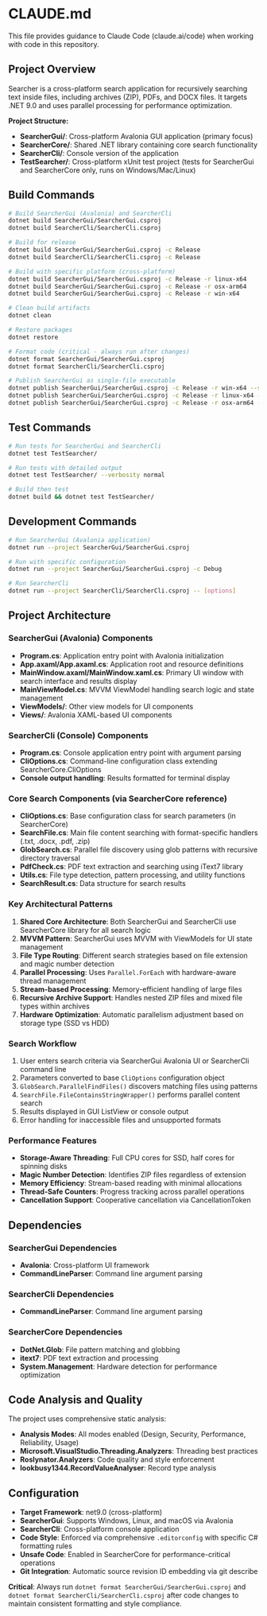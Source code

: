 # CLAUDE.md

This file provides guidance to Claude Code (claude.ai/code) when working with code in this repository.

## Project Overview

Searcher is a cross-platform search application for recursively searching text inside files, including archives (ZIP), PDFs, and DOCX files. It targets .NET 9.0 and uses parallel processing for performance optimization.

**Project Structure:**
- **SearcherGui/**: Cross-platform Avalonia GUI application (primary focus)
- **SearcherCore/**: Shared .NET library containing core search functionality
- **SearcherCli/**: Console version of the application
- **TestSearcher/**: Cross-platform xUnit test project (tests for SearcherGui and SearcherCore only, runs on Windows/Mac/Linux)

## Build Commands

```bash
# Build SearcherGui (Avalonia) and SearcherCli
dotnet build SearcherGui/SearcherGui.csproj
dotnet build SearcherCli/SearcherCli.csproj

# Build for release
dotnet build SearcherGui/SearcherGui.csproj -c Release
dotnet build SearcherCli/SearcherCli.csproj -c Release

# Build with specific platform (cross-platform)
dotnet build SearcherGui/SearcherGui.csproj -c Release -r linux-x64
dotnet build SearcherGui/SearcherGui.csproj -c Release -r osx-arm64
dotnet build SearcherGui/SearcherGui.csproj -c Release -r win-x64

# Clean build artifacts
dotnet clean

# Restore packages
dotnet restore

# Format code (critical - always run after changes)
dotnet format SearcherGui/SearcherGui.csproj
dotnet format SearcherCli/SearcherCli.csproj

# Publish SearcherGui as single-file executable
dotnet publish SearcherGui/SearcherGui.csproj -c Release -r win-x64 --self-contained false /p:PublishSingleFile=true
dotnet publish SearcherGui/SearcherGui.csproj -c Release -r linux-x64 --self-contained false /p:PublishSingleFile=true
dotnet publish SearcherGui/SearcherGui.csproj -c Release -r osx-arm64 --self-contained false /p:PublishSingleFile=true
```

## Test Commands

```bash
# Run tests for SearcherGui and SearcherCli
dotnet test TestSearcher/

# Run tests with detailed output
dotnet test TestSearcher/ --verbosity normal

# Build then test
dotnet build && dotnet test TestSearcher/
```

## Development Commands

```bash
# Run SearcherGui (Avalonia application)
dotnet run --project SearcherGui/SearcherGui.csproj

# Run with specific configuration
dotnet run --project SearcherGui/SearcherGui.csproj -c Debug

# Run SearcherCli
dotnet run --project SearcherCli/SearcherCli.csproj -- [options]
```

## Project Architecture

### SearcherGui (Avalonia) Components

- **Program.cs**: Application entry point with Avalonia initialization
- **App.axaml/App.axaml.cs**: Application root and resource definitions
- **MainWindow.axaml/MainWindow.xaml.cs**: Primary UI window with search interface and results display
- **MainViewModel.cs**: MVVM ViewModel handling search logic and state management
- **ViewModels/**: Other view models for UI components
- **Views/**: Avalonia XAML-based UI components

### SearcherCli (Console) Components

- **Program.cs**: Console application entry point with argument parsing
- **CliOptions.cs**: Command-line configuration class extending SearcherCore.CliOptions
- **Console output handling**: Results formatted for terminal display

### Core Search Components (via SearcherCore reference)

- **CliOptions.cs**: Base configuration class for search parameters (in SearcherCore)
- **SearchFile.cs**: Main file content searching with format-specific handlers (.txt, .docx, .pdf, .zip)
- **GlobSearch.cs**: Parallel file discovery using glob patterns with recursive directory traversal
- **PdfCheck.cs**: PDF text extraction and searching using iText7 library
- **Utils.cs**: File type detection, pattern processing, and utility functions
- **SearchResult.cs**: Data structure for search results

### Key Architectural Patterns

1. **Shared Core Architecture**: Both SearcherGui and SearcherCli use SearcherCore library for all search logic
2. **MVVM Pattern**: SearcherGui uses MVVM with ViewModels for UI state management
3. **File Type Routing**: Different search strategies based on file extension and magic number detection
4. **Parallel Processing**: Uses `Parallel.ForEach` with hardware-aware thread management
5. **Stream-based Processing**: Memory-efficient handling of large files
6. **Recursive Archive Support**: Handles nested ZIP files and mixed file types within archives
7. **Hardware Optimization**: Automatic parallelism adjustment based on storage type (SSD vs HDD)

### Search Workflow

1. User enters search criteria via SearcherGui Avalonia UI or SearcherCli command line
2. Parameters converted to base `CliOptions` configuration object
3. `GlobSearch.ParallelFindFiles()` discovers matching files using patterns
4. `SearchFile.FileContainsStringWrapper()` performs parallel content search
5. Results displayed in GUI ListView or console output
6. Error handling for inaccessible files and unsupported formats

### Performance Features

- **Storage-Aware Threading**: Full CPU cores for SSD, half cores for spinning disks
- **Magic Number Detection**: Identifies ZIP files regardless of extension
- **Memory Efficiency**: Stream-based reading with minimal allocations
- **Thread-Safe Counters**: Progress tracking across parallel operations
- **Cancellation Support**: Cooperative cancellation via CancellationToken

## Dependencies

### SearcherGui Dependencies
- **Avalonia**: Cross-platform UI framework
- **CommandLineParser**: Command line argument parsing

### SearcherCli Dependencies
- **CommandLineParser**: Command line argument parsing

### SearcherCore Dependencies
- **DotNet.Glob**: File pattern matching and globbing
- **itext7**: PDF text extraction and processing
- **System.Management**: Hardware detection for performance optimization

## Code Analysis and Quality

The project uses comprehensive static analysis:
- **Analysis Modes**: All modes enabled (Design, Security, Performance, Reliability, Usage)
- **Microsoft.VisualStudio.Threading.Analyzers**: Threading best practices
- **Roslynator.Analyzers**: Code quality and style enforcement
- **lookbusy1344.RecordValueAnalyser**: Record type analysis

## Configuration

- **Target Framework**: net9.0 (cross-platform)
- **SearcherGui**: Supports Windows, Linux, and macOS via Avalonia
- **SearcherCli**: Cross-platform console application
- **Code Style**: Enforced via comprehensive `.editorconfig` with specific C# formatting rules
- **Unsafe Code**: Enabled in SearcherCore for performance-critical operations
- **Git Integration**: Automatic source revision ID embedding via git describe

**Critical**: Always run `dotnet format SearcherGui/SearcherGui.csproj` and `dotnet format SearcherCli/SearcherCli.csproj` after code changes to maintain consistent formatting and style compliance.
